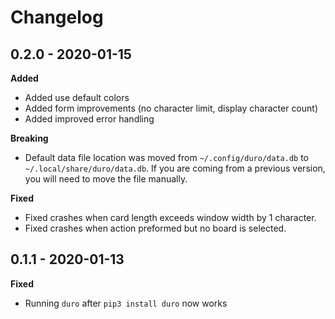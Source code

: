 # Changelog

## 0.2.0 - 2020-01-15

**Added**
 * Added use default colors
 * Added form improvements (no character limit, display character count)
 * Added improved error handling

**Breaking**
 * Default data file location was moved from `~/.config/duro/data.db` to `~/.local/share/duro/data.db`.
   If you are coming from a previous version, you will need to move the file manually.

**Fixed**
 * Fixed crashes when card length exceeds window width by 1 character.
 * Fixed crashes when action preformed but no board is selected.

## 0.1.1 - 2020-01-13

**Fixed**
 * Running `duro` after `pip3 install duro` now works

